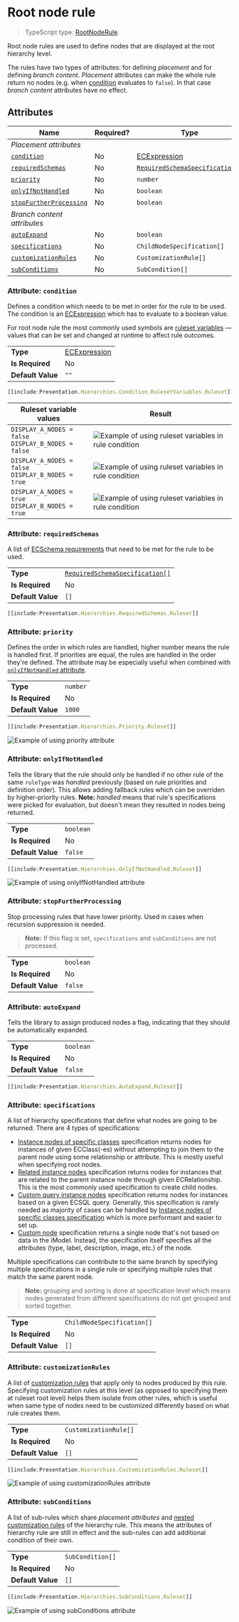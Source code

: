 # Root node rule

> TypeScript type: [RootNodeRule]($presentation-common).

Root node rules are used to define nodes that are displayed at the root hierarchy level.

The rules have two types of attributes: for defining *placement* and for defining *branch content*. *Placement* attributes can make the whole rule return no nodes (e.g. when [condition](#attribute-condition) evaluates to `false`). In that case *branch content* attributes have no effect.

## Attributes

| Name                                                        | Required? | Type                                                                 | Default |
| ----------------------------------------------------------- | --------- | -------------------------------------------------------------------- | ------- |
| *Placement attributes*                                      |
| [`condition`](#attribute-condition)                         | No        | [ECExpression](./ECExpressions.md#rule-condition)                    | `""`    |
| [`requiredSchemas`](#attribute-requiredschemas)             | No        | [`RequiredSchemaSpecification[]`](../RequiredSchemaSpecification.md) | `[]`    |
| [`priority`](#attribute-priority)                           | No        | `number`                                                             | `1000`  |
| [`onlyIfNotHandled`](#attribute-onlyifnothandled)           | No        | `boolean`                                                            | `false` |
| [`stopFurtherProcessing`](#attribute-stopfurtherprocessing) | No        | `boolean`                                                            | `false` |
| *Branch content attributes*                                 |
| [`autoExpand`](#attribute-autoexpand)                       | No        | `boolean`                                                            | `false` |
| [`specifications`](#attribute-specifications)               | No        | `ChildNodeSpecification[]`                                           | `[]`    |
| [`customizationRules`](#attribute-customizationrules)       | No        | `CustomizationRule[]`                                                | `[]`    |
| [`subConditions`](#attribute-subconditions)                 | No        | `SubCondition[]`                                                     | `[]`    |

### Attribute: `condition`

Defines a condition which needs to be met in order for the rule to be used. The condition is an [ECExpression](./ECExpressions.md#rule-condition) which has to evaluate to a boolean value.

For root node rule the most commonly used symbols are [ruleset variables](../advanced/RulesetVariables.md#using-variables-in-rule-condition) — values that can be set and changed at runtime to affect rule outcomes.

|                   |                                                   |
| ----------------- | ------------------------------------------------- |
| **Type**          | [ECExpression](./ECExpressions.md#rule-condition) |
| **Is Required**   | No                                                |
| **Default Value** | `""`                                              |

```ts
[[include:Presentation.Hierarchies.Condition.RulesetVariables.Ruleset]]
```

| Ruleset variable values                                  | Result                                                                                                                           |
| -------------------------------------------------------- | -------------------------------------------------------------------------------------------------------------------------------- |
| `DISPLAY_A_NODES = false`<br />`DISPLAY_B_NODES = false` | ![Example of using ruleset variables in rule condition](./media/hierarchy-with-ruleset-variables-in-condition-none-set.png)      |
| `DISPLAY_A_NODES = false`<br />`DISPLAY_B_NODES = true`  | ![Example of using ruleset variables in rule condition](./media/hierarchy-with-ruleset-variables-in-condition-partially-set.png) |
| `DISPLAY_A_NODES = true`<br />`DISPLAY_B_NODES = true`   | ![Example of using ruleset variables in rule condition](./media/hierarchy-with-ruleset-variables-in-condition-all-set.png)       |

### Attribute: `requiredSchemas`

A list of [ECSchema requirements](../RequiredSchemaSpecification.md) that need to be met for the rule to be used.

|                   |                                                                      |
| ----------------- | -------------------------------------------------------------------- |
| **Type**          | [`RequiredSchemaSpecification[]`](../RequiredSchemaSpecification.md) |
| **Is Required**   | No                                                                   |
| **Default Value** | `[]`                                                                 |

```ts
[[include:Presentation.Hierarchies.RequiredSchemas.Ruleset]]
```

### Attribute: `priority`

Defines the order in which rules are handled, higher number means the rule is handled first. If priorities are equal, the rules are handled in the order they're defined. The attribute may be especially useful when combined with [`onlyIfNotHandled` attribute](#attribute-onlyifnothandled).

|                   |          |
| ----------------- | -------- |
| **Type**          | `number` |
| **Is Required**   | No       |
| **Default Value** | `1000`   |

```ts
[[include:Presentation.Hierarchies.Priority.Ruleset]]
```

![Example of using priority attribute](./media/hierarchy-with-priority-attribute.png)

### Attribute: `onlyIfNotHandled`

Tells the library that the rule should only be handled if no other rule of the same `ruleType` was *handled* previously (based on rule priorities and definition order). This allows adding fallback rules which can be overriden by higher-priority rules. **Note:** *handled* means that rule's specifications were picked for evaluation, but doesn't mean they resulted in nodes being returned.

|                   |           |
| ----------------- | --------- |
| **Type**          | `boolean` |
| **Is Required**   | No        |
| **Default Value** | `false`   |

```ts
[[include:Presentation.Hierarchies.OnlyIfNotHandled.Ruleset]]
```

![Example of using onlyIfNotHandled attribute](./media/hierarchy-with-onlyifnothandled-attribute.png)

### Attribute: `stopFurtherProcessing`

Stop processing rules that have lower priority. Used in cases when recursion suppression is needed.

> **Note:** If this flag is set, `specifications` and `subConditions` are not processed.

|                   |           |
| ----------------- | --------- |
| **Type**          | `boolean` |
| **Is Required**   | No        |
| **Default Value** | `false`   |

### Attribute: `autoExpand`

Tells the library to assign produced nodes a flag, indicating that they should be automatically expanded.

|                   |           |
| ----------------- | --------- |
| **Type**          | `boolean` |
| **Is Required**   | No        |
| **Default Value** | `false`   |

```ts
[[include:Presentation.Hierarchies.AutoExpand.Ruleset]]
```

### Attribute: `specifications`

A list of hierarchy specifications that define what nodes are going to be returned. There are 4 types of specifications:

- [Instance nodes of specific classes](./InstanceNodesOfSpecificClasses.md) specification returns nodes for instances of given ECClass(-es) without attempting to join them to the parent node using some relationship or attribute. This is mostly useful when specifying root nodes.
- [Related instance nodes](./RelatedInstanceNodes.md) specification returns nodes for instances that are related to the parent instance node through given ECRelationship. This is the most commonly used specification to create child nodes.
- [Custom query instance nodes](./CustomQueryInstanceNodes.md) specification returns nodes for instances based on a given ECSQL query. Generally, this specification is rarely needed as majority of cases can be handled by [Instance nodes of specific classes specification](./InstanceNodesOfSpecificClasses.md) which is more performant and easier to set up.
- [Custom node](./CustomNode.md) specification returns a single node that's not based on data in the iModel. Instead, the specification itself specifies all the attributes (type, label, description, image, etc.) of the node.

Multiple specifications can contribute to the same branch by specifying multiple specifications in a single rule or specifying multiple rules that match the same parent node.

> **Note:** grouping and sorting is done at specification level which means nodes generated from different specifications do not get grouped and sorted together.

|                   |                            |
| ----------------- | -------------------------- |
| **Type**          | `ChildNodeSpecification[]` |
| **Is Required**   | No                         |
| **Default Value** | `[]`                       |

### Attribute: `customizationRules`

A list of [customization rules](./index.md#hierarchy-customization) that apply only to nodes produced by this rule. Specifying customization rules at this level (as opposed to specifying them at ruleset root level) helps them isolate from other rules, which is useful when same type of nodes need to be customized differently based on what rule creates them.

|                   |                       |
| ----------------- | --------------------- |
| **Type**          | `CustomizationRule[]` |
| **Is Required**   | No                    |
| **Default Value** | `[]`                  |

```ts
[[include:Presentation.Hierarchies.CustomizationRules.Ruleset]]
```

![Example of using customizationRules attribute](./media/hierarchy-with-customizationrules-attribute.png)

### Attribute: `subConditions`

A list of sub-rules which share *placement attributes* and [nested customization rules](#attribute-customizationrules) of the hierarchy rule. This means the attributes of hierarchy rule are still in effect and the sub-rules can add additional condition of their own.

|                   |                  |
| ----------------- | ---------------- |
| **Type**          | `SubCondition[]` |
| **Is Required**   | No               |
| **Default Value** | `[]`             |

```ts
[[include:Presentation.Hierarchies.SubConditions.Ruleset]]
```

![Example of using subConditions attribute](./media/hierarchy-with-subconditions-attribute.png)
